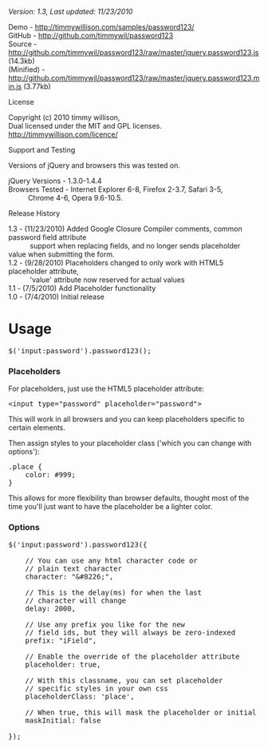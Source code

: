*Version: 1.3, Last updated: 11/23/2010*
 
Demo         - <a href="http://timmywillison.com/samples/password123/">http://timmywillison.com/samples/password123/</a><br/>
GitHub       - <a href="http://github.com/timmywil/password123">http://github.com/timmywil/password123</a><br/>
Source       - <a href="http://github.com/timmywil/password123/raw/master/jquery.password123.js">http://github.com/timmywil/password123/raw/master/jquery.password123.js (14.3kb)</a><br/>
(Minified)   - <a href="http://github.com/timmywil/password123/raw/master/jquery.password123.min.js">http://github.com/timmywil/password123/raw/master/jquery.password123.min.js (3.77kb)</a><br/>

License

Copyright (c) 2010 timmy willison,<br/>
Dual licensed under the MIT and GPL licenses.<br/>
<a href="http://timmywillison.com/licence/">http://timmywillison.com/licence/</a><br/>

Support and Testing

Versions of jQuery and browsers this was tested on.

jQuery Versions - 1.3.0-1.4.4<br/>
Browsers Tested - Internet Explorer 6-8, Firefox 2-3.7, Safari 3-5,<br/>
&nbsp;&nbsp;&nbsp;&nbsp;&nbsp;&nbsp;&nbsp;&nbsp;&nbsp;&nbsp;Chrome 4-6, Opera 9.6-10.5.

Release History

1.3   - (11/23/2010) Added Google Closure Compiler comments, common password field attribute<br/>
&nbsp;&nbsp;&nbsp;&nbsp;&nbsp;&nbsp;&nbsp;&nbsp;&nbsp;&nbsp;&nbsp;support when replacing fields, and no longer sends placeholder value when submitting the form.<br/>
1.2   - (9/28/2010) Placeholders changed to only work with HTML5 placeholder attribute,<br/>
&nbsp;&nbsp;&nbsp;&nbsp;&nbsp;&nbsp;&nbsp;&nbsp;&nbsp;&nbsp;&nbsp;'value' attribute now reserved for actual values<br/>
1.1   - (7/5/2010) Add Placeholder functionality<br/>
1.0   - (7/4/2010) Initial release

<h1>Usage</h1>

<pre>
$('input:password').password123();
</pre>

<h3>Placeholders</h3>
For placeholders, just use the HTML5 placeholder attribute:

<pre>
&lt;input type=&quot;password&quot; placeholder=&quot;password&quot;&gt;
</pre>

This will work in all browsers and you can keep placeholders specific to certain elements.

Then assign styles to your placeholder class ('which you can change with options'):
<pre>
.place {
    color: #999;
}
</pre>

This allows for more flexibility than browser defaults, thought most of the time you'll just want to have the placeholder be a lighter color.

<h3>Options</h3>

<pre>
$('input:password').password123({
                
    // You can use any html character code or
    // plain text character
    character: "&amp;#8226;",
  
    // This is the delay(ms) for when the last
    // character will change
    delay: 2000,
  
    // Use any prefix you like for the new
    // field ids, but they will always be zero-indexed
    prefix: "iField",
  
    // Enable the override of the placeholder attribute
    placeholder: true,
  
    // With this classname, you can set placeholder
    // specific styles in your own css
    placeholderClass: 'place',
  
    // When true, this will mask the placeholder or initial value
    maskInitial: false
    
});
</pre>
